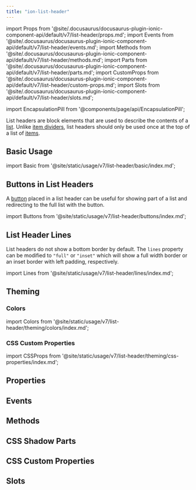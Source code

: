 ```yaml
---
title: "ion-list-header"
---
```

import Props from '@site/.docusaurus/docusaurus-plugin-ionic-component-api/default/v7/list-header/props.md';
import Events from '@site/.docusaurus/docusaurus-plugin-ionic-component-api/default/v7/list-header/events.md';
import Methods from '@site/.docusaurus/docusaurus-plugin-ionic-component-api/default/v7/list-header/methods.md';
import Parts from '@site/.docusaurus/docusaurus-plugin-ionic-component-api/default/v7/list-header/parts.md';
import CustomProps from '@site/.docusaurus/docusaurus-plugin-ionic-component-api/default/v7/list-header/custom-props.md';
import Slots from '@site/.docusaurus/docusaurus-plugin-ionic-component-api/default/v7/list-header/slots.md';

import EncapsulationPill from '@components/page/api/EncapsulationPill';

<EncapsulationPill type="shadow" />


List headers are block elements that are used to describe the contents of a [list](./list). Unlike [item dividers](./item-divider), list headers should only be used once at the top of a list of [items](./item).

## Basic Usage

import Basic from '@site/static/usage/v7/list-header/basic/index.md';

<Basic />


## Buttons in List Headers

A [button](./button) placed in a list header can be useful for showing part of a list and redirecting to the full list with the button.

import Buttons from '@site/static/usage/v7/list-header/buttons/index.md';

<Buttons />


## List Header Lines

List headers do not show a bottom border by default. The `lines` property can be modified to `"full"` or `"inset"` which will show a full width border or an inset border with left padding, respectively.

import Lines from '@site/static/usage/v7/list-header/lines/index.md';

<Lines />

## Theming

### Colors

import Colors from '@site/static/usage/v7/list-header/theming/colors/index.md';

<Colors />

### CSS Custom Properties

import CSSProps from '@site/static/usage/v7/list-header/theming/css-properties/index.md';

<CSSProps />



## Properties
<Props />

## Events
<Events />

## Methods
<Methods />

## CSS Shadow Parts
<Parts />

## CSS Custom Properties
<CustomProps />

## Slots
<Slots />
